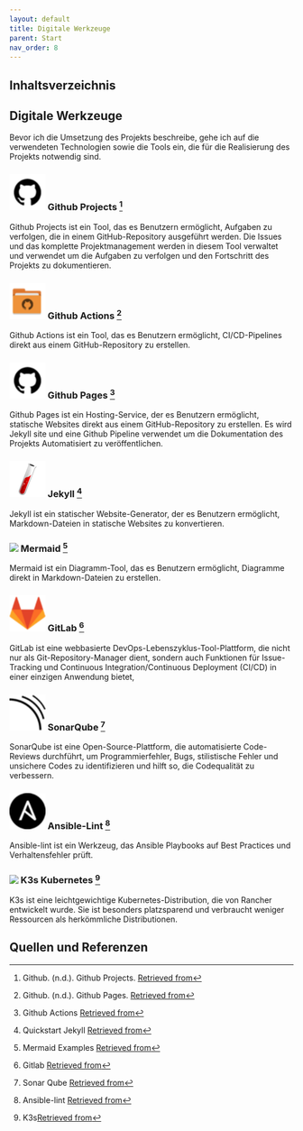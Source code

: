 ```yaml
---
layout: default
title: Digitale Werkzeuge
parent: Start
nav_order: 8
---
```


## Inhaltsverzeichnis

## Digitale Werkzeuge

Bevor ich die Umsetzung des Projekts beschreibe, gehe ich auf die verwendeten
Technologien sowie die Tools ein, die für die Realisierung des Projekts notwendig sind.

### <img src="../img/github_project.png" width="64"> Github Projects [^1]

Github Projects ist ein Tool, das es Benutzern ermöglicht, Aufgaben zu verfolgen, die in einem GitHub-Repository ausgeführt werden.
Die Issues und das komplette Projektmanagement werden in diesem Tool verwaltet und verwendet um die Aufgaben zu verfolgen und den Fortschritt des Projekts zu dokumentieren.

### <img src="../img/github_pages.png" width="64"> Github Actions [^2]

Github Actions ist ein Tool, das es Benutzern ermöglicht, CI/CD-Pipelines direkt aus einem GitHub-Repository zu erstellen.

### <img src="../img/github_project.png" width="64"> Github Pages [^3]

Github Pages ist ein Hosting-Service, der es Benutzern ermöglicht, statische Websites direkt aus einem GitHub-Repository zu erstellen.
Es wird Jekyll site und eine Github Pipeline verwendet um die Dokumentation des Projekts Automatisiert zu veröffentlichen.

### <img src="../img/jeykll_icon.png" width="64"> Jekyll [^4]

Jekyll ist ein statischer Website-Generator, der es Benutzern ermöglicht, Markdown-Dateien in statische Websites zu konvertieren.

### <img src="../img/mermaid-logo.svg" width="64"> Mermaid [^5]

Mermaid ist ein Diagramm-Tool, das es Benutzern ermöglicht, Diagramme direkt in Markdown-Dateien zu erstellen.

### <img src="../img/gitlab_icon.png" width="64"> GitLab [^6]

GitLab ist eine webbasierte DevOps-Lebenszyklus-Tool-Plattform, die nicht nur als Git-Repository-Manager dient, sondern auch Funktionen für Issue-Tracking und Continuous Integration/Continuous Deployment (CI/CD) in einer einzigen Anwendung bietet,

### <img src="../img/sonarqube_icon.png" width="64"> SonarQube [^7]

SonarQube ist eine Open-Source-Plattform, die automatisierte Code-Reviews durchführt, um Programmierfehler, Bugs, stilistische Fehler und unsichere Codes zu identifizieren und hilft so, die Codequalität zu verbessern.

### <img src="../img/ansible_icon.png" width="64"> Ansible-Lint [^8]

Ansible-lint ist ein Werkzeug, das Ansible Playbooks auf Best Practices und Verhaltensfehler prüft.

### <img src="../img/noip.png" width="64"> K3s Kubernetes [^9]

K3s ist eine leichtgewichtige Kubernetes-Distribution, die von Rancher entwickelt wurde.
Sie ist besonders platzsparend und verbraucht weniger Ressourcen als herkömmliche Distributionen.

## Quellen und Referenzen

[^1]:Github. (n.d.). Github Projects. [Retrieved from](https://docs.github.com/en/issues/planning-and-tracking-with-projects/learning-about-projects/about-projects)
[^2]:Github. (n.d.). Github Pages. [Retrieved from](https://pages.github.com/)
[^3]:Github Actions [Retrieved from](https://github.com/features/actions)
[^4]:Quickstart Jekyll [Retrieved from](https://jekyllrb.com/docs/)
[^5]:Mermaid Examples [Retrieved from](https://mermaid.js.org/syntax/examples.html)
[^6]:Gitlab [Retrieved from](https://www.gitlab.com)
[^7]:Sonar Qube [Retrieved from](https://www.sonarsource.com/products/sonarqube/)
[^8]:Ansible-lint [Retrieved from](https://github.com/ansible/ansible-lint)
[^9]:K3s[Retrieved from](https://k3s.io/)

